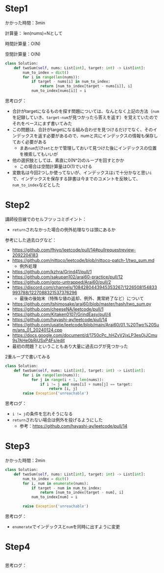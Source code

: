 # Step1

かかった時間：3min

計算量：
len(nums)=Nとして

時間計算量：O(N)

空間計算量：O(N)

```python
class Solution:
    def twoSum(self, nums: List[int], target: int) -> List[int]:
        num_to_index = dict()
        for i in range(len(nums)):
            if target - nums[i] in num_to_index:
                return [num_to_index[target - nums[i]], i]
            num_to_index[nums[i]] = i
```
思考ログ：
- 合計がtargetになるものを探す問題については、なんとなく上記の方法（```num```を記録していき、```target-num```が見つかったら答えを返す）を覚えていたのでそれをベースにまず書いてみた
- この問題は、合計がtargetになる組み合わせを見つけるだけでなく、そのインデックスを返す必要があるので、numと共にインデックスの情報も保存しておく必要がある
  - まあ```num```だけ```set```とかで管理しておいて見つけた後にインデックスの位置を検索してもいいが
- 他の選択肢としては、素直に0(N^2)のループを回すとかか
  - この場合は空間計算量はO(1)でいける
- 変数名は今回2つしか使ってないが、インデックスは```i```で十分かなと思い```i```で、インデックスを保存する辞書は今までのコメントを反映して、```num_to_index```などとした

# Step2

講師役目線でのセルフツッコミポイント：
- ```return```されなかった場合の例外処理なりは頭にあるか

参考にした過去ログなど：
- https://github.com/fhiyo/leetcode/pull/14#pullrequestreview-2092204183
- https://github.com/nittoco/leetcode/blob/nittoco-patch-1/two_sum.md
  - 例外処理
- https://github.com/kzhra/Grind41/pull/1
- https://github.com/sakupan102/arai60-practice/pull/12
- https://github.com/goto-untrapped/Arai60/pull/2
- https://discord.com/channels/1084280443945353267/1226508154833993788/1227088321537376296
  - 最後の後始末（特殊な値の返却、例外、異常終了など）について
- https://github.com/tshimosake/arai60/blob/master/hash/two_sum.py
- https://github.com/cheeseNA/leetcode/pull/1
- https://github.com/Kitaken0107/GrindEasy/pull/4
- https://github.com/hayashi-ay/leetcode/pull/14
- https://github.com/usatie/leetcode/blob/main/Arai60/01.%20Two%20Sum/ans_01_20240124.cpp
- https://docs.google.com/document/d/1750cPc_hHZvV2jxLP3esOjJCmu9s7AHe0bRiUSxP4Fs/edit
- 最初の問題？ということもあり大量に過去ログが見つかった

2重ループで書いてみる
```python
class Solution:
    def twoSum(self, nums: List[int], target: int) -> List[int]:
        for i in range(len(nums)):
            for j in range(i + 1, len(nums)):
                if i != j and nums[i] + nums[j] == target:
                    return [i, j]
        raise Exception('unreachable')
```
思考ログ：
- ```i != j```の条件を忘れそうになる
- ```return```されない場合は例外を投げるようにした
  - 参考：https://github.com/hayashi-ay/leetcode/pull/14

# Step3

かかった時間：2min

```python
class Solution:
    def twoSum(self, nums: List[int], target: int) -> List[int]:
        num_to_index = dict()
        for i, num in enumerate(nums):
            if target - num in num_to_index:
                return [num_to_index[target - num], i]
            num_to_index[num] = i
        
        raise Exception('unreachable')
```
思考ログ：
- ```enumerate```でインデックスと```num```を同時に出すように変更

# Step4

```python
```
思考ログ：

